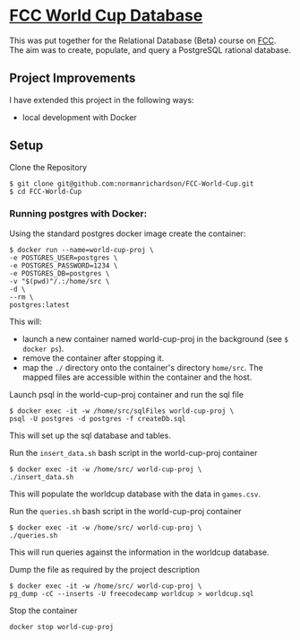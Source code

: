 # [FCC World Cup Database](https://www.freecodecamp.org/learn/relational-database/build-a-world-cup-database-project/build-a-world-cup-database)

This was put together for the Relational Database (Beta) course on [FCC](https://www.freecodecamp.org/learn/relational-database/). The aim was to create, populate, and query a PostgreSQL rational database. 

## Project Improvements
I have extended this project in the following ways:
* local development with Docker

## Setup

Clone the Repository

```
$ git clone git@github.com:normanrichardson/FCC-World-Cup.git
$ cd FCC-World-Cup
```
### Running postgres with Docker:
Using the standard postgres docker image create the container:
```
$ docker run --name=world-cup-proj \
-e POSTGRES_USER=postgres \
-e POSTGRES_PASSWORD=1234 \
-e POSTGRES_DB=postgres \
-v "$(pwd)"/.:/home/src \
-d \
--rm \
postgres:latest
```
This will:
* launch a new container named world-cup-proj in the background (see `$ docker ps`). 
* remove the container after stopping it.
* map the `./` directory onto the container's directory `home/src`. 
The mapped files are accessible within the container and the host.

Launch psql in the world-cup-proj container and run the sql file
```
$ docker exec -it -w /home/src/sqlFiles world-cup-proj \
psql -U postgres -d postgres -f createDb.sql
```
This will set up the sql database and tables.

Run the `insert_data.sh` bash script in the world-cup-proj container
```
$ docker exec -it -w /home/src/ world-cup-proj \
./insert_data.sh
```
This will populate the worldcup database with the data in `games.csv`.

Run the `queries.sh` bash script in the world-cup-proj container
```
$ docker exec -it -w /home/src/ world-cup-proj \
./queries.sh
```
This will run queries against the information in the worldcup database.

Dump the file as required by the project description
```
$ docker exec -it -w /home/src/ world-cup-proj \
pg_dump -cC --inserts -U freecodecamp worldcup > worldcup.sql
```

Stop the container
```
docker stop world-cup-proj
```
